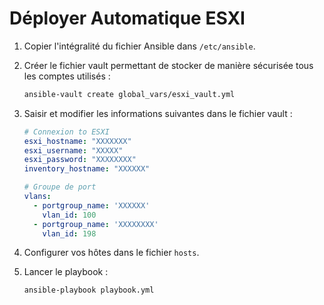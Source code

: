 # Déployer Automatique ESXI

1. Copier l'intégralité du fichier Ansible dans `/etc/ansible`.

2. Créer le fichier vault permettant de stocker de manière sécurisée tous les comptes utilisés :

    ```bash
    ansible-vault create global_vars/esxi_vault.yml
    ```

3. Saisir et modifier les informations suivantes dans le fichier vault :

    ```yaml
    # Connexion to ESXI
    esxi_hostname: "XXXXXXX"
    esxi_username: "XXXXX"
    esxi_password: "XXXXXXXX"
    inventory_hostname: "XXXXXX"

    # Groupe de port
    vlans:
      - portgroup_name: 'XXXXXX'
        vlan_id: 100
      - portgroup_name: 'XXXXXXXX'
        vlan_id: 198
    ```

4. Configurer vos hôtes dans le fichier `hosts`.

5. Lancer le playbook :

    ```bash
    ansible-playbook playbook.yml 
    ```
